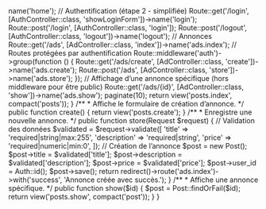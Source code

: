 <?php

use Illuminate\Support\Facades\Route;
use App\Http\Controllers\AdController;
use App\Http\Controllers\AuthController;

// Page d’accueil
Route::get('/', function () {
    return view('welcome');
})->name('home');

// Authentification (étape 2 - simplifiée)
Route::get('/login', [AuthController::class, 'showLoginForm'])->name('login');
Route::post('/login', [AuthController::class, 'login']);
Route::post('/logout', [AuthController::class, 'logout'])->name('logout');

// Annonces
Route::get('/ads', [AdController::class, 'index'])->name('ads.index');

// Routes protégées par authentification
Route::middleware('auth')->group(function () {
    Route::get('/ads/create', [AdController::class, 'create'])->name('ads.create');
    Route::post('/ads', [AdController::class, 'store'])->name('ads.store');
});

// Affichage d’une annonce spécifique (hors middleware pour être public)
Route::get('/ads/{id}', [AdController::class, 'show'])->name('ads.show');
<?php

namespace App\Http\Controllers;

use Illuminate\Http\Request;
use App\Models\Post; // Modèle Eloquent pour les annonces
use Illuminate\Support\Facades\Auth;

class PostController extends Controller
{
    /**
     * Affiche la liste des annonces.
     */
    public function index()
    {
        $posts = Post::latest()->paginate(10);
        return view('posts.index', compact('posts'));
    }

    /**
     * Affiche le formulaire de création d’annonce.
     */
    public function create()
    {
        return view('posts.create');
    }

    /**
     * Enregistre une nouvelle annonce.
     */
    public function store(Request $request)
    {
        // Validation des données
        $validated = $request->validate([
            'title'       => 'required|string|max:255',
            'description' => 'required|string',
            'price'       => 'required|numeric|min:0',
        ]);

        // Création de l’annonce
        $post = new Post();
        $post->title       = $validated['title'];
        $post->description = $validated['description'];
        $post->price       = $validated['price'];
        $post->user_id     = Auth::id();
        $post->save();

        return redirect()->route('ads.index')->with('success', 'Annonce créée avec succès.');
    }

    /**
     * Affiche une annonce spécifique.
     */
    public function show($id)
    {
        $post = Post::findOrFail($id);
        return view('posts.show', compact('post'));
    }
}
